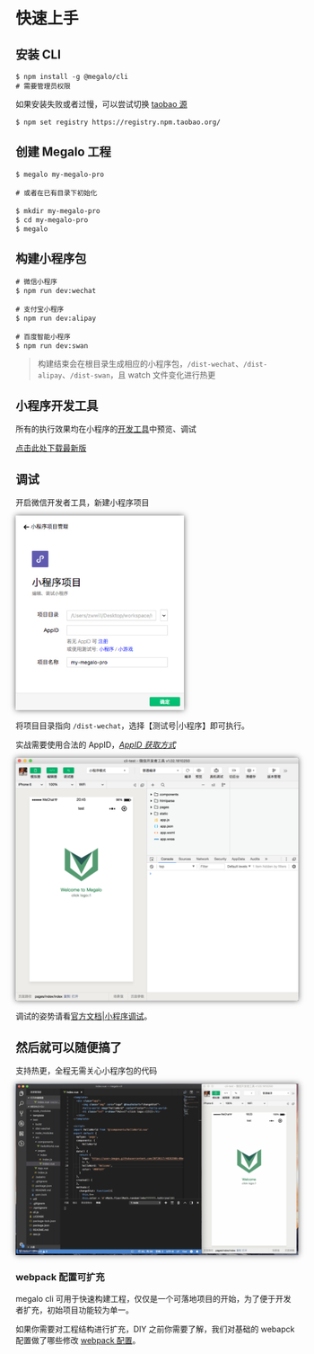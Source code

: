 # 快速上手

## 安装 CLI

```shell
$ npm install -g @megalo/cli
# 需要管理员权限 
```

如果安装失败或者过慢，可以尝试切换 [taobao 源](http://npm.taobao.org/)

```shell
$ npm set registry https://registry.npm.taobao.org/
```

## 创建 Megalo 工程

```shell
$ megalo my-megalo-pro

# 或者在已有目录下初始化

$ mkdir my-megalo-pro
$ cd my-megalo-pro
$ megalo
```

## 构建小程序包

```shell
# 微信小程序
$ npm run dev:wechat

# 支付宝小程序
$ npm run dev:alipay

# 百度智能小程序
$ npm run dev:swan
```

> 构建结束会在根目录生成相应的小程序包，`/dist-wechat`、`/dist-alipay`、`/dist-swan`，且 watch 文件变化进行热更

## 小程序开发工具

所有的执行效果均在小程序的[开发工具](https://developers.weixin.qq.com/miniprogram/dev/devtools/devtools.html)中预览、调试

[点击此处下载最新版](https://developers.weixin.qq.com/miniprogram/dev/devtools/download.html)



## 调试

开启微信开发者工具，新建小程序项目

<img src="./static/imgs/init-1.jpg" width="300" style="box-shadow:0 0 10px #666"> 

将项目目录指向 `/dist-wechat`，选择【测试号|小程序】即可执行。

实战需要使用合法的 AppID，[*AppID 获取方式*](https://developers.weixin.qq.com/miniprogram/dev/#%E7%94%B3%E8%AF%B7%E5%B8%90%E5%8F%B7)

<img src="./static/imgs/init-2.jpg" width="600" style="box-shadow:0 0 10px #666">

调试的姿势请看[官方文档|小程序调试](https://developers.weixin.qq.com/miniprogram/dev/devtools/debug.html)。

## 然后就可以随便搞了

支持热更，全程无需关心小程序包的代码

<img src="./static/imgs/init-3.gif" style="box-shadow:0 0 10px #666">

### webpack 配置可扩充

megalo cli 可用于快速构建工程，仅仅是一个可落地项目的开始，为了便于开发者扩充，初始项目功能较为单一。

如果你需要对工程结构进行扩充，DIY 之前你需要了解，我们对基础的 webapck 配置做了哪些修改 [webpack 配置](config/webpack)。